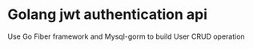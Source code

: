 # Golang jwt authentication api

Use Go Fiber framework and Mysql-gorm to build User CRUD operation

